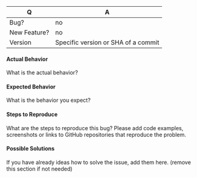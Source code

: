 | Q            | A
| ------------ | ---
| Bug?         | no|yes
| New Feature? | no|yes
| Version      | Specific version or SHA of a commit


#### Actual Behavior

What is the actual behavior?


#### Expected Behavior

What is the behavior you expect?


#### Steps to Reproduce

What are the steps to reproduce this bug? Please add code examples,
screenshots or links to GitHub repositories that reproduce the problem.


#### Possible Solutions

If you have already ideas how to solve the issue, add them here.
(remove this section if not needed)
